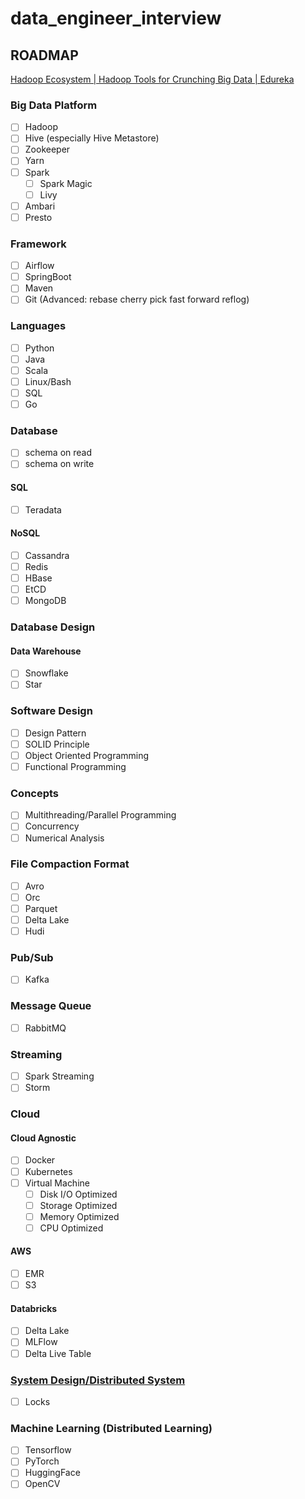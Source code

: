 # data_engineer_interview

## ROADMAP

[Hadoop Ecosystem | Hadoop Tools for Crunching Big Data | Edureka](https://www.edureka.co/blog/hadoop-ecosystem)

### Big Data Platform

- [ ] Hadoop
- [ ] Hive (especially Hive Metastore)
- [ ] Zookeeper
- [ ] Yarn
- [ ] Spark
    - [ ] Spark Magic
    - [ ] Livy
- [ ] Ambari
- [ ] Presto

### Framework
- [ ] Airflow
- [ ] SpringBoot
- [ ] Maven
- [ ] Git (Advanced: rebase cherry pick fast forward reflog)

### Languages
- [ ] Python
- [ ] Java
- [ ] Scala
- [ ] Linux/Bash
- [ ] SQL
- [ ] Go

### Database
- [ ] schema on read
- [ ] schema on write
#### SQL
- [ ] Teradata
#### NoSQL
- [ ] Cassandra
- [ ] Redis
- [ ] HBase
- [ ] EtCD
- [ ] MongoDB

### Database Design

#### Data Warehouse
- [ ] Snowflake
- [ ] Star

### Software Design
- [ ] Design Pattern
- [ ] SOLID Principle
- [ ] Object Oriented Programming
- [ ] Functional Programming

### Concepts
- [ ] Multithreading/Parallel Programming
- [ ] Concurrency
- [ ] Numerical Analysis

### File Compaction Format
- [ ] Avro
- [ ] Orc
- [ ] Parquet
- [ ] Delta Lake
- [ ] Hudi

### Pub/Sub
- [ ] Kafka

### Message Queue
- [ ] RabbitMQ

### Streaming
- [ ] Spark Streaming
- [ ] Storm

### Cloud

#### Cloud Agnostic
- [ ] Docker
- [ ] Kubernetes
- [ ] Virtual Machine
    - [ ] Disk I/O Optimized
    - [ ] Storage Optimized
    - [ ] Memory Optimized
    - [ ] CPU Optimized

#### AWS
- [ ] EMR
- [ ] S3

#### Databricks
- [ ] Delta Lake
- [ ] MLFlow
- [ ] Delta Live Table

### [System Design/Distributed System](https://github.com/donnemartin/system-design-primer)
- [ ] Locks

### Machine Learning (Distributed Learning)
- [ ] Tensorflow
- [ ] PyTorch
- [ ] HuggingFace
- [ ] OpenCV
